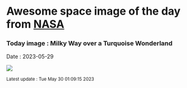 
# Awesome space image of the day from [NASA](https://api.nasa.gov/)

### Today image : Milky Way over a Turquoise Wonderland
Date : 2023-05-29

![](https://apod.nasa.gov/apod/image/2305/SeaBlueSky_Horalek_960.jpg)

<small>Latest update : Tue May 30 01:09:15 2023</small>
        
